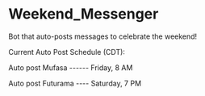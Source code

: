 # Weekend_Messenger
Bot that auto-posts messages to celebrate the weekend!

Current Auto Post Schedule (CDT):

  Auto post Mufasa ------ Friday, 8 AM
  
  Auto post Futurama ---- Saturday, 7 PM
